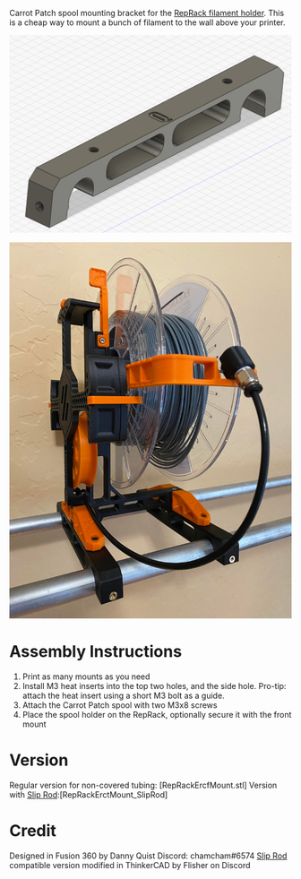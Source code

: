 Carrot Patch spool mounting bracket for the [RepRack filament holder](https://www.prusaprinters.org/prints/129024-reprack-open-source-spool-holder-and-storage-syste). This is a cheap way to mount a bunch of filament to the wall above your printer.

![Fusion 360 Screenshot of the mount](images/ercp_cad.png)

![Picture of a single fully assembled ERCP mount](images/ercp_single.jpg)

# Assembly Instructions

1. Print as many mounts as you need
2. Install M3 heat inserts into the top two holes, and the side hole. Pro-tip: attach the heat insert using a short M3 bolt as a guide.
3. Attach the Carrot Patch spool with two M3x8 screws
4. Place the spool holder on the RepRack, optionally secure it with the front mount

# Version
Regular version for non-covered tubing: [RepRackErcfMount.stl]
Version with [Slip Rod](https://www.printables.com/fr/model/135700-slip-rod-cover-for-reprack-and-repbox):[RepRackErctMount_SlipRod]
# Credit

Designed in Fusion 360 by Danny Quist Discord: chamcham#6574
[Slip Rod](https://www.printables.com/fr/model/135700-slip-rod-cover-for-reprack-and-repbox) compatible version modified in ThinkerCAD by Flisher on Discord
